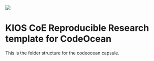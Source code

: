 <a href="http://www.kios.ucy.ac.cy"><img src="http://www.kios.ucy.ac.cy/templates/favourite/images/kios_logo_hover.png"/><a>

# KIOS CoE Reproducible Research template for CodeOcean

This is the folder structure for the codeocean capsule.
